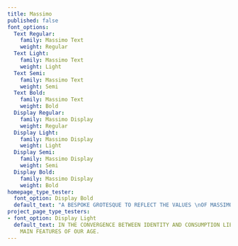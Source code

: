 ```yaml
---
title: Massimo
published: false
font_options:
  Text Regular:
    family: Massimo Text
    weight: Regular
  Text Light:
    family: Massimo Text
    weight: Light
  Text Semi:
    family: Massimo Text
    weight: Semi
  Text Bold:
    family: Massimo Text
    weight: Bold
  Display Regular:
    family: Massimo Display
    weight: Regular
  Display Light:
    family: Massimo Display
    weight: Light
  Display Semi:
    family: Massimo Display
    weight: Semi
  Display Bold:
    family: Massimo Display
    weight: Bold
homepage_type_tester:
  font_option: Display Bold
  default_text: "A BESPOKE GROTESQUE TO REFLECT THE VALUES \nOF MASSIMO STUDIO"
project_page_type_testers:
- font_option: Display Light
  default_text: IN THE CONVERGENCE BETWEEN IDENTITY AND CONSUMPTION LIES ONE OF THE
    MAIN FEATURES OF OUR AGE.
---
```


